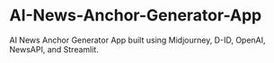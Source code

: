 # AI-News-Anchor-Generator-App
AI News Anchor Generator App built using Midjourney, D-ID, OpenAI, NewsAPI, and Streamlit.
